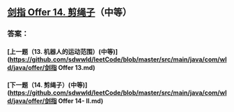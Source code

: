 ## [剑指 Offer 14. 剪绳子](https://leetcode-cn.com/problems/merge-two-sorted-lists/)（中等）





### 答案：



#### [上一题（13. 机器人的运动范围）(中等)](https://github.com/sdwwld/leetCode/blob/master/src/main/java/com/wld/java/offer/剑指 Offer 13.md)

#### [下一题（14. 剪绳子）(中等)](https://github.com/sdwwld/leetCode/blob/master/src/main/java/com/wld/java/offer/剑指 Offer 14- II.md)